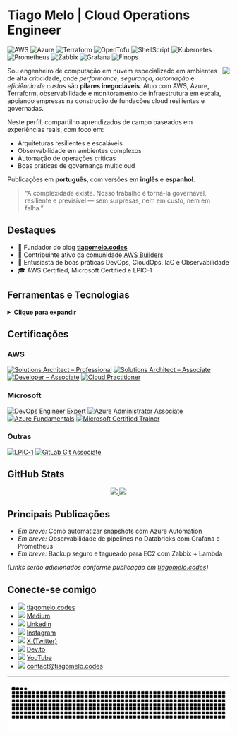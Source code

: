 # Tiago Melo | Cloud Operations Engineer 
<p align="left">
  <img src="https://github.com/user-attachments/assets/d7712f1c-dec7-4094-b6c8-f91eaccb0111" width="25" title="AWS"/>
  <img src="https://github.com/user-attachments/assets/66590290-dd5b-454a-8aad-392f62a8125f" width="25" title="Azure"/>
  <img src="https://github.com/user-attachments/assets/c625ad0b-ab27-4825-8587-1d9937760980" width="25" title="Terraform"/>
  <img src="https://github.com/user-attachments/assets/3fc2d9aa-b4da-4a01-aa5e-82465fc38243" width="25" title="OpenTofu"/>
  <img src="https://github.com/user-attachments/assets/0d198e28-3285-4192-86f1-de1a9caa3b52" width="25" title="ShellScript"/>
  <img src="https://github.com/user-attachments/assets/0c4bc6db-ac15-429c-b6d5-bb089f501a57" width="25" title="Kubernetes"/>
  <img src="https://github.com/user-attachments/assets/1fecb844-4b40-4404-be8b-2b2674e65ac5" width="25" title="Prometheus"/>
  <img src="https://github.com/user-attachments/assets/263afbe9-baeb-4a14-9462-e77667a161a7" width="25" title="Zabbix"/>
  <img src="https://github.com/user-attachments/assets/43cfb415-9136-4c5f-ab5f-b4f28868ae54" width="25" title="Grafana"/>
  <img src="https://avatars.githubusercontent.com/u/64022381" width="25" title="Finops"/>
</p> 
<img align="right" height="240" src="https://avatars.githubusercontent.com/u/75096588?v=4"/>

Sou engenheiro de computação em nuvem especializado em ambientes de alta criticidade, onde *performance*, *segurança*, *automação* e *eficiência de custos* são **pilares inegociáveis**. Atuo com AWS, Azure, Terraform, observabilidade e monitoramento de infraestrutura em escala, apoiando empresas na construção de fundacões cloud resilientes e governadas.

Neste perfil, compartilho aprendizados de campo baseados em experiências reais, com foco em:

- Arquiteturas resilientes e escaláveis
- Observabilidade em ambientes complexos
- Automação de operações críticas
- Boas práticas de governança multicloud

Publicações em **português**, com versões em **inglês** e **espanhol**.

> “A complexidade existe. Nosso trabalho é torná-la governável, resiliente e previsível — sem surpresas, nem em custo, nem em falha.”

## Destaques

- 🚀 Fundador do blog [**tiagomelo.codes**](https://tiagomelo.codes)
- 📣 Contribuinte ativo da comunidade [AWS Builders](https://aws.amazon.com/developer/community/community-builders/)
- 🧠 Entusiasta de boas práticas DevOps, CloudOps, IaC e Observabilidade
- 🎓 AWS Certified, Microsoft Certified e LPIC-1

## Ferramentas e Tecnologias

<details>
  <summary><b>Clique para expandir</b></summary>
  <br/>
  <div align="left">
    <img src="https://www.svgrepo.com/show/376356/aws.svg" height="30" width="42" alt="AWS" />
    <img src="https://www.svgrepo.com/show/353464/azure.svg" height="30" width="42" alt="Azure" />
    <img src="https://cdn.jsdelivr.net/gh/devicons/devicon/icons/linux/linux-original.svg" height="30" width="42" alt="Linux" />
    <img src="https://cdn.jsdelivr.net/gh/devicons/devicon/icons/bash/bash-original.svg" height="30" width="42" alt="Bash" />
    <img src="https://cdn.jsdelivr.net/gh/devicons/devicon/icons/docker/docker-original-wordmark.svg" height="30" width="42" alt="Docker" />
    <img src="https://www.svgrepo.com/show/353983/kubernetes.svg" height="30" width="42" alt="Kubernetes" />
    <img src="https://www.svgrepo.com/show/354447/terraform-icon.svg" height="30" width="42" alt="Terraform" />
  </div>
  <br/>
  <div align="left">
    <img src="https://cdn.jsdelivr.net/gh/devicons/devicon/icons/git/git-plain-wordmark.svg" height="30" width="42" alt="Git" />
    <img src="https://cdn.jsdelivr.net/gh/devicons/devicon/icons/python/python-original.svg" height="30" width="42" alt="Python" />
    <img src="https://cdn.jsdelivr.net/gh/devicons/devicon/icons/go/go-original.svg" height="30" width="42" alt="Go" />
    <img src="https://cdn.jsdelivr.net/gh/devicons/devicon/icons/javascript/javascript-original.svg" height="30" width="42" alt="JavaScript" />
    <img src="https://cdn.jsdelivr.net/gh/devicons/devicon/icons/react/react-original.svg" height="30" width="42" alt="React" />
  </div>
</details>

## Certificações

### AWS
<div align="left">
  <a href='https://www.credly.com/badges/9bd5fab0-2c3a-4b41-b533-3fdb3143d63f'><img height="90" src="https://images.credly.com/size/3100x3100/images/0e284c3f-5164-4b21-8660-0d84737941bc/image.png" alt="Solutions Architect – Professional"/></a>
  <a href='https://www.credly.com/badges/4d5f7f78-f32e-437e-aa2c-a94bc69d6913'><img height="90" src="https://images.credly.com/size/600x600/images/f0d3fbb9-bfa7-4017-9989-7bde8eaf42b1/image.png" alt="Solutions Architect – Associate"/></a>
  <a href='https://www.credly.com/badges/baf3a05b-6456-43ac-8907-eb0a38535e48'><img height="90" src="https://images.credly.com/size/3100x3100/images/b9feab85-1a43-4f6c-99a5-631b88d5461b/image.png" alt="Developer – Associate"/></a>
  <a href='https://www.credly.com/badges/7c65e43e-82a0-4ad6-b4a3-a89e1c781579'><img height="90" src="https://images.credly.com/size/3100x3100/images/00634f82-b07f-4bbd-a6bb-53de397fc3a6/image.png" alt="Cloud Practitioner"/></a>
</div>

### Microsoft
<div align="left">
  <a href='https://www.credly.com/badges/55f111002-9516-4a2a-8a50-996d5a80fbfe'><img height="90" src="https://images.credly.com/size/3100x3100/images/c3ab66f8-5d59-4afa-a6c2-0ba30a1989ca/CERT-Expert-DevOps-Engineer-600x600.png" alt="DevOps Engineer Expert"/></a>
  <a href='https://www.credly.com/badges/f4bacd10-5b24-4bd1-a4a8-896096fb4175'><img height="90" src="https://images.credly.com/size/3100x3100/images/336eebfc-0ac3-4553-9a67-b402f491f185/azure-administrator-associate-600x600.png" alt="Azure Administrator Associate"/></a>
  <a href='https://www.credly.com/badges/112561009-f389-4ee6-b0d9-c1fa98ef7935'><img height="90" src="https://images.credly.com/size/3100x3100/images/be8fcaeb-c769-4858-b567-ffaaa73ce8cf/image.png" alt="Azure Fundamentals"/></a>
  <a href='https://www.credly.com/badges/0b9d5fe1-4c81-4fa0-9ed2-a24a207beaac'><img height="90" src="https://images.credly.com/size/600x600/images/bb4156e4-c2e1-4399-b03c-af6feb7a6cc4/image.png" alt="Microsoft Certified Trainer"/></a>
</div>

### Outras
<div align="left">
  <a href='https://cs.lpi.org/caf/Xamman/certification/verify/LPI000254750/meanpuk6hf'><img height="90" src="https://linuxsemfronteiras.com.br/wp-content/uploads/2017/07/LPIC-1-Large.png" alt="LPIC-1"/></a>
  <a href='https://www.credly.com/badges/6530558c-c280-4c52-bd33-c7c2e1be910e'><img height="90" src="https://images.credly.com/size/3100x3100/images/9bc216e6-406e-491f-903f-2f7ca60facc6/image.png" alt="GitLab Git Associate"/></a>
</div>

## GitHub Stats

<div align="center">
  <a href="https://tiagomelo.codes">
    <img height="170em" src="https://github-readme-stats.vercel.app/api?username=tiago-melo&theme=onedark&hide_border=false&include_all_commits=true&count_private=true"/>
    <img height="170em" src="https://github-readme-streak-stats.herokuapp.com/?user=tiago-melo&theme=onedark&hide_border=false"/>
  </a>
</div>

## Principais Publicações

- *Em breve:* Como automatizar snapshots com Azure Automation
- *Em breve:* Observabilidade de pipelines no Databricks com Grafana e Prometheus
- *Em breve:* Backup seguro e tagueado para EC2 com Zabbix + Lambda

*(Links serão adicionados conforme publicação em [tiagomelo.codes](https://tiagomelo.codes))*

## Conecte-se comigo

- <img src="https://raw.githubusercontent.com/maurodesouza/profile-readme-generator/master/src/assets/icons/social/internet/default.svg" width="20"/> [tiagomelo.codes](https://tiagomelo.codes)  
- <img src="https://raw.githubusercontent.com/maurodesouza/profile-readme-generator/master/src/assets/icons/social/medium/default.svg" width="20"/> [Medium](https://tiagomelo.cloud)  
- <img src="https://raw.githubusercontent.com/rahuldkjain/github-profile-readme-generator/master/src/images/icons/Social/linked-in-alt.svg" width="20"/> [LinkedIn](https://linkedin.com/in/tiagomelocodes)  
- <img src="https://raw.githubusercontent.com/rahuldkjain/github-profile-readme-generator/master/src/images/icons/Social/instagram.svg" width="20"/> [Instagram](https://instagram.com/tiagomelo.codes)  
- <img src="https://raw.githubusercontent.com/rahuldkjain/github-profile-readme-generator/master/src/images/icons/Social/twitter.svg" width="20"/> [X (Twitter)](https://x.com/tiagomelocodes)  
- <img src="https://cdn.jsdelivr.net/npm/simple-icons@3.0.1/icons/dev-dot-to.svg" width="20"/> [Dev.to](https://dev.to/tiagomelo)  
- <img src="https://raw.githubusercontent.com/rahuldkjain/github-profile-readme-generator/master/src/images/icons/Social/youtube.svg" width="20"/> [YouTube](https://www.youtube.com/@tiagomelocodes)  
- <img src="https://raw.githubusercontent.com/maurodesouza/profile-readme-generator/master/src/assets/icons/social/gmail/default.svg" width="20"/> [contact@tiagomelo.codes](mailto:contact@tiagomelo.codes)  

---

![Snake animation](https://github.com/tiago-melo/tiago-melo/blob/output/github-contribution-grid-snake.svg)
